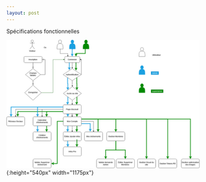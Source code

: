 ```yaml
---
layout: post
---
```


Spécifications fonctionnelles

![specif](images/diagram.jpg){:height="540px" width="1175px"}